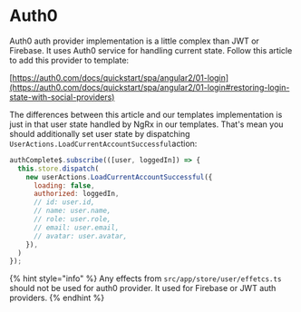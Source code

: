# Auth0

Auth0 auth provider implementation is a little complex than JWT or Firebase. It uses Auth0 service for handling current state. Follow this article to add this provider to template: 

[https://auth0.com/docs/quickstart/spa/angular2/01-login](https://auth0.com/docs/quickstart/spa/angular2/01-login#restoring-login-state-with-social-providers)

The differences between this article and our templates implementation is just in that user state handled by NgRx in our templates. That's mean you should additionally set user state by dispatching `UserActions.LoadCurrentAccountSuccessful`action:

```javascript
authComplete$.subscribe(([user, loggedIn]) => {
  this.store.dispatch(
    new userActions.LoadCurrentAccountSuccessful({
      loading: false,
      authorized: loggedIn,
      // id: user.id,
      // name: user.name,
      // role: user.role,
      // email: user.email,
      // avatar: user.avatar,
    }),
  )
});
```

{% hint style="info" %}
Any effects from `src/app/store/user/effetcs.ts` should not be used for auth0 provider. It used for Firebase or JWT auth providers.
{% endhint %}


